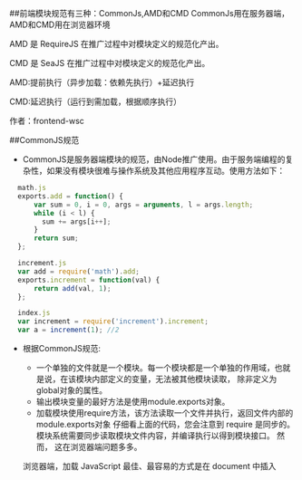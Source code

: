 
##前端模块规范有三种：CommonJs,AMD和CMD
CommonJs用在服务器端，AMD和CMD用在浏览器环境

AMD 是 RequireJS 在推广过程中对模块定义的规范化产出。

CMD 是 SeaJS 在推广过程中对模块定义的规范化产出。

AMD:提前执行（异步加载：依赖先执行）+延迟执行

CMD:延迟执行（运行到需加载，根据顺序执行）

作者：frontend-wsc


##CommonJS规范

* CommonJS是服务器端模块的规范，由Node推广使用。由于服务端编程的复杂性，如果没有模块很难与操作系统及其他应用程序互动。使用方法如下：
```javascript
  math.js
  exports.add = function() {
      var sum = 0, i = 0, args = arguments, l = args.length;
      while (i < l) {
        sum += args[i++];
      }
      return sum;
  };

  increment.js
  var add = require('math').add;
  exports.increment = function(val) {
      return add(val, 1);
  };

  index.js
  var increment = require('increment').increment;
  var a = increment(1); //2
```
* 根据CommonJS规范:
  * 一个单独的文件就是一个模块。每一个模块都是一个单独的作用域，也就是说，在该模块内部定义的变量，无法被其他模块读取，	 除非定义为global对象的属性。
  * 输出模块变量的最好方法是使用module.exports对象。
  * 加载模块使用require方法，该方法读取一个文件并执行，返回文件内部的module.exports对象
  仔细看上面的代码，您会注意到 require 是同步的。模块系统需要同步读取模块文件内容，并编译执行以得到模块接口。
  然而， 这在浏览器端问题多多。

  浏览器端，加载 JavaScript 最佳、最容易的方式是在 document 中插入<script>标签。但脚本标签天生异步，传统 	  	CommonJS 模块在浏览器环境中无法正常加载。

  解决思路之一是，开发一个服务器端组件，对模块代码作静态分析，将模块与它的依赖列表一起返回给浏览器端。 这很好使，但需要服务器安装额外的组件，并因此要调整一系列底层架构。

  另一种解决思路是，用一套标准模板来封装模块定义：

```javascript
	define(function(require, exports, module) {

       // The module code goes here

    });
	
```
这套模板代码为模块加载器提供了机会，使其能在模块代码执行之前，对模块代码进行静态分析，并动态生成依赖列表。
```javascript
	math.js
define(function(require, exports, module) {
  exports.add = function() {
    var sum = 0, i = 0, args = arguments, l = args.length;
    while (i < l) {
      sum += args[i++];
    }
    return sum;
  };
});

increment.js
define(function(require, exports, module) {
  var add = require('math').add;
  exports.increment = function(val) {
    return add(val, 1);
  };
});

index.js
define(function(require, exports, module) {
  var inc = require('increment').increment;
  inc(1); // 2
});


```

##AMD规范
* AMD是"Asynchronous Module Definition"的缩写，意思就是"异步模块定义"。由于不是JavaScript原生支持，使用AMD规范进行页面开发需要用到对应的库函数，也就是大名鼎鼎RequireJS，实际上AMD 是 RequireJS 在推广过程中对模块定义的规范化的产出
* 它采用异步方式加载模块，模块的加载不影响它后面语句的运行。所有依赖这个模块的语句，都定义在一个回调函数中，等到加载完成之后，这个回调函数才会运行。
* RequireJS主要解决两个问题
	* 多个js文件可能有依赖关系，被依赖的文件需要早于依赖它的文件加载到浏览器
    * js加载的时候浏览器会停止页面渲染，加载文件越多，页面失去响应时间越长
* RequireJs也采用require()语句加载模块，但是不同于CommonJS，它要求两个参数:
	* 第一个参数[module]，是一个数组，里面的成员就是要加载的模块；
    * 第二个参数callback，则是加载成功之后的回调函数。math.add()与math模块加载不是同步的，浏览器不会发生假死。
    
	```javascript
    require([module], callback);

    require([increment'], function (increment) {
        increment.add(1);
    });
    
    ``` 
    * define函数   
    * RequireJS定义了一个函数 define，它是全局变量，用来定义模块:
	```javascript
    	define(id?, dependencies?, factory);
    ```
	* 参数说明：

      * id：指定义中模块的名字，可选；如果没有提供该参数，模块的名字应该默认为模块加载器请求的指定脚本的名字。如果提供了该参数，模块名必须是“顶级”的和绝对的（不允许相对名字）。
      * 依赖dependencies：是一个当前模块依赖的，已被模块定义的模块标识的数组字面量。依赖参数是可选的，如果忽略此参数，它应该默认为["require", "exports", "module"]。然而，如果工厂方法的长度属性小于3，加载器会选择以函数的长度属性指定的参数个数调用工厂方法。
      * 工厂方法factory，模块初始化要执行的函数或对象。如果为函数，它应该只被执行一次。如果是对象，此对象应该为模块的输出值。

	```javascript
    	math.js
    	define('math',['jquery'],function($){
        	return {
            	add:function(x,y){
                	return x + y
                }
            }
        })
    ```
      * 将该模块命名为math.js保存。
      
      ```javascript
      	require(['jquery,math'],function($,math){
        	console.log(math.add(10,100)) //110
        })
      
      ```
      * main.js引入模块方法

##CMD规范
 * CMD 即Common Module Definition通用模块定义，CMD规范是国内发展出来的，就像AMD有个requireJS，CMD有个浏览器的实现SeaJS，SeaJS要解决的问题和requireJS一样，只不过在模块定义方式和模块加载（可以说运行、解析）时机上有所不同。
* 在 CMD 规范中，一个模块就是一个文件。代码的书写格式如下:
	```javascript
    	define(function(require,exports,module){
        	// 模块代码
        })
    ```
    * require是可以把其他模块导入进来的一个参数;
    * exports是可以把模块内的一些属性和方法导出的;
    * module 是一个对象，上面存储了与当前模块相关联的一些属性和方法。





